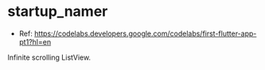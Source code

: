 # startup_namer

- Ref: https://codelabs.developers.google.com/codelabs/first-flutter-app-pt1?hl=en

Infinite scrolling ListView.
